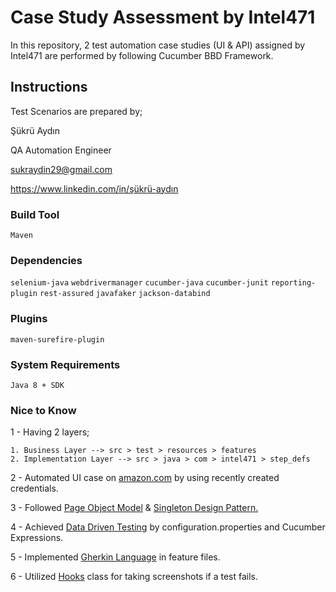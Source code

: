 # Case Study Assessment by Intel471

In this repository, 2 test automation case studies (UI & API) assigned by Intel471 are performed by following Cucumber BBD Framework.  

## Instructions
Test Scenarios are prepared by;

Şükrü Aydın

QA Automation Engineer

sukraydin29@gmail.com

https://www.linkedin.com/in/şükrü-aydın

### Build Tool
```Maven```

### Dependencies
```selenium-java```
```webdrivermanager```
```cucumber-java```
```cucumber-junit```
```reporting-plugin```
```rest-assured```
```javafaker```
```jackson-databind```

### Plugins
```maven-surefire-plugin```

### System Requirements
```Java 8 + SDK```

### Nice to Know
1 - Having 2 layers;

    1. Business Layer --> src > test > resources > features
    2. Implementation Layer --> src > java > com > intel471 > step_defs
2 - Automated UI case on <ins>amazon.com</ins> by using recently created credentials.

3 - Followed  <ins>Page Object Model</ins> & <ins>Singleton Design Pattern.</ins>

4 - Achieved <ins>Data Driven Testing</ins> by configuration.properties and Cucumber Expressions.

5 - Implemented <ins>Gherkin Language</ins> in feature files.

6 - Utilized <ins>Hooks</ins> class for taking screenshots if a test fails.


